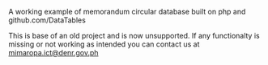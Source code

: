 A working example of memorandum circular database built on php and github.com/DataTables 

This is base of an old project and is now unsupported. If any functionalty is missing or not working as intended you can contact us at mimaropa.ict@denr.gov.ph
